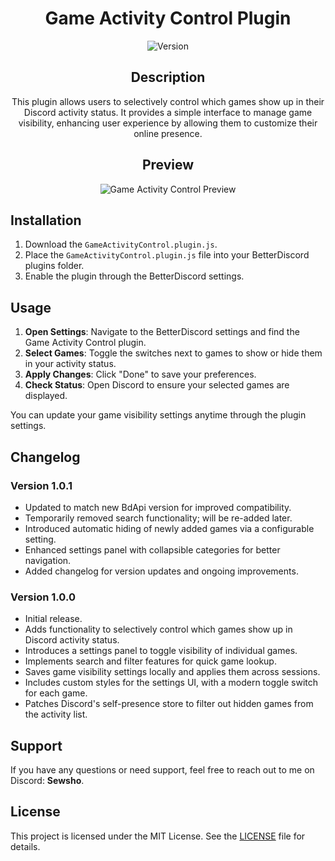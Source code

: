<div align="center">

# Game Activity Control Plugin

![Version](https://img.shields.io/badge/version-1.0.1-blue.svg)

## Description

This plugin allows users to selectively control which games show up in their Discord activity status. It provides a simple interface to manage game visibility, enhancing user experience by allowing them to customize their online presence.

## Preview

![Game Activity Control Preview](https://i.imgur.com/HvgWTaU.png)

</div>

## Installation

1. Download the `GameActivityControl.plugin.js`.
2. Place the `GameActivityControl.plugin.js` file into your BetterDiscord plugins folder.
3. Enable the plugin through the BetterDiscord settings.

## Usage

1. **Open Settings**: Navigate to the BetterDiscord settings and find the Game Activity Control plugin.
2. **Select Games**: Toggle the switches next to games to show or hide them in your activity status.
3. **Apply Changes**: Click "Done" to save your preferences.
4. **Check Status**: Open Discord to ensure your selected games are displayed.

You can update your game visibility settings anytime through the plugin settings.

## Changelog

### Version 1.0.1

- Updated to match new BdApi version for improved compatibility.
- Temporarily removed search functionality; will be re-added later.
- Introduced automatic hiding of newly added games via a configurable setting.
- Enhanced settings panel with collapsible categories for better navigation.
- Added changelog for version updates and ongoing improvements.

### Version 1.0.0

- Initial release.
- Adds functionality to selectively control which games show up in Discord activity status.
- Introduces a settings panel to toggle visibility of individual games.
- Implements search and filter features for quick game lookup.
- Saves game visibility settings locally and applies them across sessions.
- Includes custom styles for the settings UI, with a modern toggle switch for each game.
- Patches Discord's self-presence store to filter out hidden games from the activity list.

## Support

If you have any questions or need support, feel free to reach out to me on Discord: **Sewsho**.

## License

This project is licensed under the MIT License. See the [LICENSE](LICENSE) file for details.
